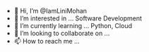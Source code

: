 - 👋 Hi, I’m @IamLiniMohan
- 👀 I’m interested in ... Software Development
- 🌱 I’m currently learning ... Python, Cloud
- 💞️ I’m looking to collaborate on ...
- 📫 How to reach me ...

<!---
IamLiniMohan/IamLiniMohan is a ✨ special ✨ repository because its `README.md` (this file) appears on your GitHub profile.
You can click the Preview link to take a look at your changes.
--->
